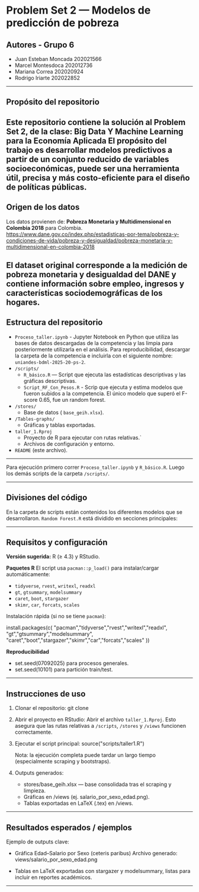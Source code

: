 Problem Set 2 —  Modelos de predicción de pobreza
======================================================

Autores - Grupo 6
-------
- Juan Esteban Moncada 202021566
- Marcel Montesdoca 202012736
- Mariana Correa 202020924
- Rodrigo Iriarte 202022852
------------------------------------------------------

Propósito del repositorio
-------------------------
Este repositorio contiene la solución al **Problem Set 2**, de la clase: Big Data Y Machine Learning para la Economía Aplicada 
El propósito del trabajo es **desarrollar modelos predictivos a partir de un conjunto reducido de variables socioeconómicas, puede ser una herramienta útil, precisa y más costo-eficiente para el diseño de políticas públicas**.  
------------------------------------------------------

Origen de los datos
-------------------
Los datos provienen de: **Pobreza Monetaria y Multidimensional en Colombia 2018** para Colombia. https://www.dane.gov.co/index.php/estadisticas-por-tema/pobreza-y-condiciones-de-vida/pobreza-y-desigualdad/pobreza-monetaria-y-multidimensional-en-colombia-2018

El dataset original corresponde a la medición de pobreza monetaria y desigualdad del DANE y contiene información sobre empleo, ingresos y características sociodemográficas de los hogares. 
------------------------------------------------------

Estructura del repositorio
--------------------------
- `Proceso_taller.ipynb` - Jupyter Notebook en Python que utiliza las bases de datos descargadas de la competencia y las limpia para posteriormente utilizarla en el análisis. Para reproducibilidad, descargar la carpeta de la competencia e incluirla con el siguiente nombre: `uniandes-bdml-2025-20-ps-2`.
- `/scripts/`
  - `R_básico.R` — Script que ejecuta las estadísticas descriptivas y las gráficas descriptivas.
  - `Script_RF_Con_Pesos.R` - Scrip que ejecuta y estima modelos que fueron subidos a la competencia. El único modelo que superó el F-score 0.65, fue un random forest.
- `/stores/`
  - Base de datos ( `base_geih.xlsx`).
- `/Tables-graphs/`
  - Gráficas y tablas exportadas.
- `taller_1.Rproj`
  - Proyecto de R para ejecutar con rutas relativas.`
  - Archivos de configuración y entorno.
- `README` (este archivo).
------------------------------------------------------

Para ejecución primero correr `Proceso_taller.ipynb` y `R_básico.R`. Luego los demás scripts de la carpeta `/scripts/`. 

------------------------------------------------------

Divisiones del código
---------------------
En la carpeta de scripts están contenidos los diferentes modelos que se desarrollaron. `Random Forest.R` está dividido en secciones principales:


------------------------------------------------------

Requisitos y configuración
--------------------------
**Versión sugerida:** R (≥ 4.3) y RStudio.

**Paquetes R**
El script usa `pacman::p_load()` para instalar/cargar automáticamente:
- `tidyverse`, `rvest`, `writexl`, `readxl`
- `gt`, `gtsummary`, `modelsummary`
- `caret`, `boot`, `stargazer`
- `skimr`, `car`, `forcats`, `scales`

Instalación rápida (si no se tiene `pacman`):

install.packages(c(
  "pacman","tidyverse","rvest","writexl","readxl",
  "gt","gtsummary","modelsummary",
  "caret","boot","stargazer","skimr","car","forcats","scales"
))

**Reproducibilidad**
- set.seed(07092025) para procesos generales.
- set.seed(10101) para partición train/test. 

------------------------------------------------------

Instrucciones de uso
--------------------
1. Clonar el repositorio:
   git clone <url-del-repo>

2. Abrir el proyecto en RStudio:
   Abrir el archivo `taller_1.Rproj`. Esto asegura que las rutas relativas a `/scripts`, `/stores` y `/views` funcionen correctamente.

3. Ejecutar el script principal:
   source("scripts/taller1.R")

   Nota: la ejecución completa puede tardar un largo tiempo (especialmente scraping y bootstraps).

4. Outputs generados:
   - stores/base_geih.xlsx — base consolidada tras el scraping y limpieza.
   - Gráficas en /views (ej. salario_por_sexo_edad.png).
   - Tablas exportadas en LaTeX (.tex) en /views.

------------------------------------------------------

Resultados esperados / ejemplos
-------------------------------
Ejemplo de outputs clave:

- Gráfica Edad–Salario por Sexo (ceteris paribus)
  Archivo generado: views/salario_por_sexo_edad.png

- Tablas en LaTeX exportadas con stargazer y modelsummary,
  listas para incluir en reportes académicos.

------------------------------------------------------




